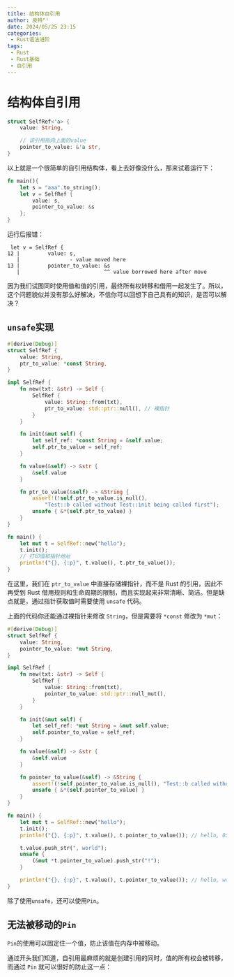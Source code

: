 ```yaml
---
title: 结构体自引用
author: 皮特ᴾᵗ
date: 2024/05/25 23:15
categories:
 - Rust语法进阶
tags:
 - Rust
 - Rust基础
 - 自引用
---
```


# 结构体自引用

```rust
struct SelfRef<'a> {
    value: String,

    // 该引用指向上面的value
    pointer_to_value: &'a str,
}
```

以上就是一个很简单的自引用结构体，看上去好像没什么，那来试着运行下：

```rust
fn main(){
    let s = "aaa".to_string();
    let v = SelfRef {
        value: s,
        pointer_to_value: &s
    };
}
```
运行后报错：

```text
 let v = SelfRef {
12 |         value: s,
   |                - value moved here
13 |         pointer_to_value: &s
   |                           ^^ value borrowed here after move
```
因为我们试图同时使用值和值的引用，最终所有权转移和借用一起发生了。所以，这个问题貌似并没有那么好解决，不信你可以回想下自己具有的知识，是否可以解决？

## `unsafe`实现

```rust
#[derive(Debug)]
struct SelfRef {
    value: String,
    ptr_to_value: *const String,
}

impl SelfRef {
    fn new(txt: &str) -> Self {
        SelfRef {
            value: String::from(txt),
            ptr_to_value: std::ptr::null(), // 裸指针
        }
    }

    fn init(&mut self) {
        let self_ref: *const String = &self.value;
        self.ptr_to_value = self_ref;
    }

    fn value(&self) -> &str {
        &self.value
    }

    fn ptr_to_value(&self) -> &String {
        assert!(!self.ptr_to_value.is_null(),
            "Test::b called without Test::init being called first");
        unsafe { &*(self.ptr_to_value) }
    }
}

fn main() {
    let mut t = SelfRef::new("hello");
    t.init();
    // 打印值和指针地址
    println!("{}, {:p}", t.value(), t.ptr_to_value());
}
```

在这里，我们在 `ptr_to_value` 中直接存储裸指针，而不是 Rust 的引用，因此不再受到 Rust 借用规则和生命周期的限制，而且实现起来非常清晰、简洁。但是缺点就是，通过指针获取值时需要使用 `unsafe` 代码。

上面的代码你还能通过裸指针来修改 `String`，但是需要将 `*const` 修改为 `*mut`：

```rust
#[derive(Debug)]
struct SelfRef {
    value: String,
    pointer_to_value: *mut String,
}

impl SelfRef {
    fn new(txt: &str) -> Self {
        SelfRef {
            value: String::from(txt),
            pointer_to_value: std::ptr::null_mut(),
        }
    }

    fn init(&mut self) {
        let self_ref: *mut String = &mut self.value;
        self.pointer_to_value = self_ref;
    }

    fn value(&self) -> &str {
        &self.value
    }

    fn pointer_to_value(&self) -> &String {
        assert!(!self.pointer_to_value.is_null(), "Test::b called without Test::init being called first");
        unsafe { &*(self.pointer_to_value) }
    }
}

fn main() {
    let mut t = SelfRef::new("hello");
    t.init();
    println!("{}, {:p}", t.value(), t.pointer_to_value()); // hello, 0x16f3aec70

    t.value.push_str(", world");
    unsafe {
        (&mut *t.pointer_to_value).push_str("!");
    }

    println!("{}, {:p}", t.value(), t.pointer_to_value()); // hello, world!, 0x16f3aec70
}
```
除了使用`unsafe`，还可以使用`Pin`。

## 无法被移动的`Pin`

`Pin`的使用可以固定住一个值，防止该值在内存中被移动。

通过开头我们知道，自引用最麻烦的就是创建引用的同时，值的所有权会被转移，而通过 `Pin` 就可以很好的防止这一点：

